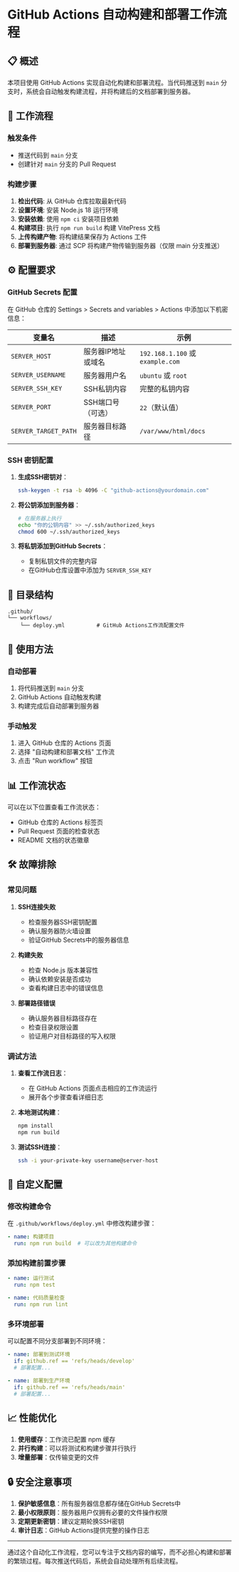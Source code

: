 # GitHub Actions 自动构建和部署工作流程

## 📋 概述

本项目使用 GitHub Actions 实现自动化构建和部署流程。当代码推送到 `main` 分支时，系统会自动触发构建流程，并将构建后的文档部署到服务器。

## 🔄 工作流程

### 触发条件
- 推送代码到 `main` 分支
- 创建针对 `main` 分支的 Pull Request

### 构建步骤
1. **检出代码**: 从 GitHub 仓库拉取最新代码
2. **设置环境**: 安装 Node.js 18 运行环境
3. **安装依赖**: 使用 `npm ci` 安装项目依赖
4. **构建项目**: 执行 `npm run build` 构建 VitePress 文档
5. **上传构建产物**: 将构建结果保存为 Actions 工件
6. **部署到服务器**: 通过 SCP 将构建产物传输到服务器（仅限 main 分支推送）

## ⚙️ 配置要求

### GitHub Secrets 配置

在 GitHub 仓库的 Settings > Secrets and variables > Actions 中添加以下机密信息：

| 变量名 | 描述 | 示例 |
|--------|------|------|
| `SERVER_HOST` | 服务器IP地址或域名 | `192.168.1.100` 或 `example.com` |
| `SERVER_USERNAME` | 服务器用户名 | `ubuntu` 或 `root` |
| `SERVER_SSH_KEY` | SSH私钥内容 | 完整的私钥内容 |
| `SERVER_PORT` | SSH端口号（可选） | `22`（默认值） |
| `SERVER_TARGET_PATH` | 服务器目标路径 | `/var/www/html/docs` |

### SSH 密钥配置

1. **生成SSH密钥对**：
   ```bash
   ssh-keygen -t rsa -b 4096 -C "github-actions@yourdomain.com"
   ```

2. **将公钥添加到服务器**：
   ```bash
   # 在服务器上执行
   echo "你的公钥内容" >> ~/.ssh/authorized_keys
   chmod 600 ~/.ssh/authorized_keys
   ```

3. **将私钥添加到GitHub Secrets**：
   - 复制私钥文件的完整内容
   - 在GitHub仓库设置中添加为 `SERVER_SSH_KEY`

## 📁 目录结构

```
.github/
└── workflows/
    └── deploy.yml          # GitHub Actions工作流配置文件
```

## 🚀 使用方法

### 自动部署
1. 将代码推送到 `main` 分支
2. GitHub Actions 自动触发构建
3. 构建完成后自动部署到服务器

### 手动触发
1. 进入 GitHub 仓库的 Actions 页面
2. 选择 "自动构建和部署文档" 工作流
3. 点击 "Run workflow" 按钮

## 📊 工作流状态

可以在以下位置查看工作流状态：
- GitHub 仓库的 Actions 标签页
- Pull Request 页面的检查状态
- README 文档的状态徽章

## 🛠️ 故障排除

### 常见问题

1. **SSH连接失败**
   - 检查服务器SSH密钥配置
   - 确认服务器防火墙设置
   - 验证GitHub Secrets中的服务器信息

2. **构建失败**
   - 检查 Node.js 版本兼容性
   - 确认依赖安装是否成功
   - 查看构建日志中的错误信息

3. **部署路径错误**
   - 确认服务器目标路径存在
   - 检查目录权限设置
   - 验证用户对目标路径的写入权限

### 调试方法

1. **查看工作流日志**：
   - 在 GitHub Actions 页面点击相应的工作流运行
   - 展开各个步骤查看详细日志

2. **本地测试构建**：
   ```bash
   npm install
   npm run build
   ```

3. **测试SSH连接**：
   ```bash
   ssh -i your-private-key username@server-host
   ```

## 🔧 自定义配置

### 修改构建命令
在 `.github/workflows/deploy.yml` 中修改构建步骤：
```yaml
- name: 构建项目
  run: npm run build  # 可以改为其他构建命令
```

### 添加构建前置步骤
```yaml
- name: 运行测试
  run: npm test

- name: 代码质量检查
  run: npm run lint
```

### 多环境部署
可以配置不同分支部署到不同环境：
```yaml
- name: 部署到测试环境
  if: github.ref == 'refs/heads/develop'
  # 部署配置...

- name: 部署到生产环境
  if: github.ref == 'refs/heads/main'
  # 部署配置...
```

## 📈 性能优化

1. **使用缓存**：工作流已配置 npm 缓存
2. **并行构建**：可以将测试和构建步骤并行执行
3. **增量部署**：仅传输变更的文件

## 🔒 安全注意事项

1. **保护敏感信息**：所有服务器信息都存储在GitHub Secrets中
2. **最小权限原则**：服务器用户仅拥有必要的文件操作权限
3. **定期更新密钥**：建议定期轮换SSH密钥
4. **审计日志**：GitHub Actions提供完整的操作日志

---

通过这个自动化工作流程，您可以专注于文档内容的编写，而不必担心构建和部署的繁琐过程。每次推送代码后，系统会自动处理所有后续流程。
